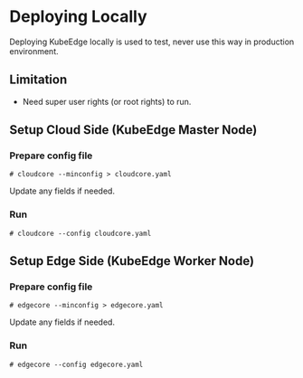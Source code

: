 # Deploying Locally

Deploying KubeEdge locally is used to test, never use this way in production environment.

## Limitation

- Need super user rights (or root rights) to run.

## Setup Cloud Side (KubeEdge Master Node)

### Prepare config file

```shell
# cloudcore --minconfig > cloudcore.yaml
```

Update any fields if needed.

### Run

```shell
# cloudcore --config cloudcore.yaml
```

## Setup Edge Side (KubeEdge Worker Node)

### Prepare config file

```shell
# edgecore --minconfig > edgecore.yaml
```

Update any fields if needed.

### Run

```shell
# edgecore --config edgecore.yaml
```

